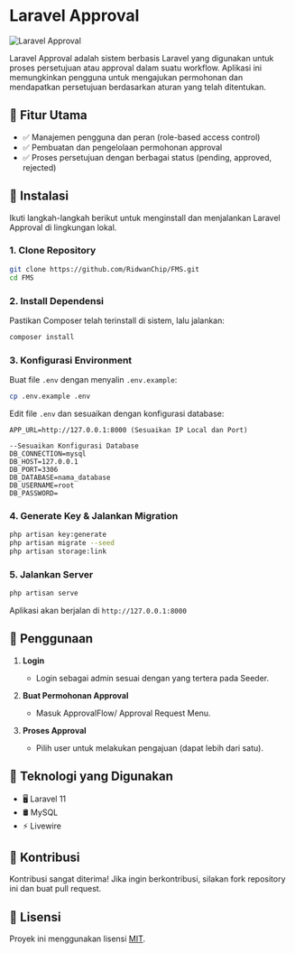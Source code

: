 # Laravel Approval

![Laravel Approval](https://img.shields.io/badge/Laravel-11-red.svg)

Laravel Approval adalah sistem berbasis Laravel yang digunakan untuk proses persetujuan atau approval dalam suatu workflow. Aplikasi ini memungkinkan pengguna untuk mengajukan permohonan dan mendapatkan persetujuan berdasarkan aturan yang telah ditentukan.

## 📌 Fitur Utama
- ✅ Manajemen pengguna dan peran (role-based access control)
- ✅ Pembuatan dan pengelolaan permohonan approval
- ✅ Proses persetujuan dengan berbagai status (pending, approved, rejected)

## 🚀 Instalasi
Ikuti langkah-langkah berikut untuk menginstall dan menjalankan Laravel Approval di lingkungan lokal.

### 1. Clone Repository
```sh
git clone https://github.com/RidwanChip/FMS.git
cd FMS
```

### 2. Install Dependensi
Pastikan Composer telah terinstall di sistem, lalu jalankan:
```sh
composer install
```

### 3. Konfigurasi Environment
Buat file `.env` dengan menyalin `.env.example`:
```sh
cp .env.example .env
```
Edit file `.env` dan sesuaikan dengan konfigurasi database:
```
APP_URL=http://127.0.0.1:8000 (Sesuaikan IP Local dan Port)

--Sesuaikan Konfigurasi Database
DB_CONNECTION=mysql
DB_HOST=127.0.0.1
DB_PORT=3306
DB_DATABASE=nama_database
DB_USERNAME=root
DB_PASSWORD=
```

### 4. Generate Key & Jalankan Migration
```sh
php artisan key:generate
php artisan migrate --seed
php artisan storage:link
```

### 5. Jalankan Server
```sh
php artisan serve
```
Aplikasi akan berjalan di `http://127.0.0.1:8000`

## 📖 Penggunaan

1. **Login**
   - Login sebagai admin sesuai dengan yang tertera pada Seeder.
   
2. **Buat Permohonan Approval**
   - Masuk ApprovalFlow/ Approval Request Menu.

3. **Proses Approval**
   - Pilih user untuk melakukan pengajuan (dapat lebih dari satu).

## 🔧 Teknologi yang Digunakan
- 🖥️ Laravel 11
- 🛢️ MySQL
- ⚡ Livewire

## 🤝 Kontribusi
Kontribusi sangat diterima! Jika ingin berkontribusi, silakan fork repository ini dan buat pull request.

## 📜 Lisensi
Proyek ini menggunakan lisensi [MIT](LICENSE).


